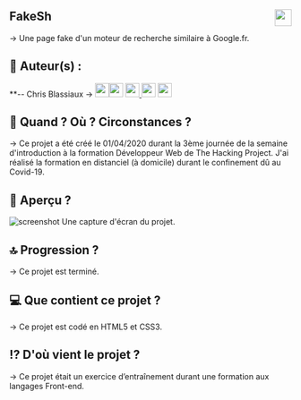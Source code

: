 ## FakeSh <img src="https://raw.githubusercontent.com/matiassingers/awesome-readme/master/icon.png" width="30px" style="float: right">


→ Une page fake d'un moteur de recherche similaire à Google.fr.

## 👤  Auteur(s) : 

**-- Chris Blassiaux → 
[<img src="http://pngimg.com/uploads/github/github_PNG40.png" width="25" >](https://github.com/ChrisBlassiaux )[<img src="https://user-images.githubusercontent.com/59894954/79057092-9281bc00-7c5d-11ea-9392-783b52f9dae4.png" width="25" >](https://chrisb.fr/)  [<img src="https://www.crossfitchelles.com/wp-content/uploads/2019/03/linkedin-icon-logo-png-transparent.png" width="25" >  ](https://www.linkedin.com/in/christopher-blassiaux-802891198/)  [<img src="https://upload.wikimedia.org/wikipedia/commons/4/45/New_Logo_Gmail.svg" width="25" >](chrisblassiaux@gmail.com)   [<img src="https://www.toomed.com/blog/wp-content/uploads/2018/09/new-instagram-logo-png-transparent.png" width="25" > ](https://www.instagram.com/chris.blassiaux/) 

## :calendar:  Quand ? Où ? Circonstances ?

→ Ce projet a été créé le 01/04/2020 durant la 3ème journée de la semaine d'introduction à la formation Développeur Web de The Hacking Project. J'ai réalisé la formation en distanciel (à domicile) durant le confinement dû au Covid-19.

## :eyes:  Aperçu ?
![screenshot](https://user-images.githubusercontent.com/59894954/78298613-f0622580-7532-11ea-9f4f-32dc26e61945.PNG)
Une capture d'écran du projet.

## :top:  Progression ?

→ Ce projet est terminé.

## :computer:  Que contient ce projet ?

→ Ce projet est codé en HTML5 et CSS3.

## :interrobang:  D'où vient le projet ?

→ Ce projet était un exercice d’entraînement durant une formation aux langages Front-end.

